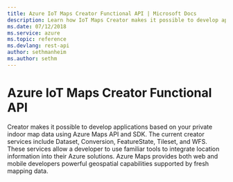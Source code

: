 ```yaml
---
title: Azure IoT Maps Creator Functional API | Microsoft Docs
description: Learn how IoT Maps Creator makes it possible to develop applications based on your private indoor map data using Azure Maps API and SDK.
ms.date: 07/12/2018
ms.service: azure
ms.topic: reference
ms.devlang: rest-api
author: sethmanheim
ms.author: sethm
---
```


# Azure IoT Maps Creator Functional API

Creator makes it possible to develop applications based on your private indoor map data using Azure Maps API 
and SDK. The current creator services include Dataset, Conversion, FeatureState, Tileset, and WFS. These services 
allow a developer to use familiar tools to integrate location information into their Azure solutions. Azure 
Maps provides both web and mobile developers powerful geospatial capabilities supported by fresh mapping data. 
